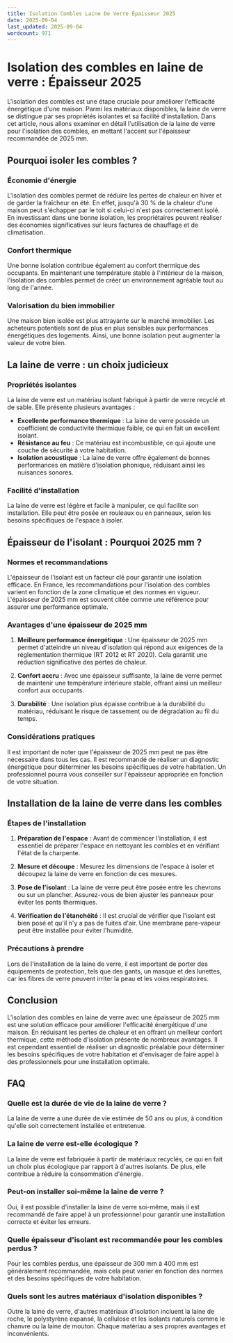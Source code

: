 ```yaml
---
title: Isolation Combles Laine De Verre Épaisseur 2025
date: 2025-09-04
last_updated: 2025-09-04
wordcount: 971
---
```


# Isolation des combles en laine de verre : Épaisseur 2025

L'isolation des combles est une étape cruciale pour améliorer l'efficacité énergétique d'une maison. Parmi les matériaux disponibles, la laine de verre se distingue par ses propriétés isolantes et sa facilité d'installation. Dans cet article, nous allons examiner en détail l'utilisation de la laine de verre pour l'isolation des combles, en mettant l'accent sur l'épaisseur recommandée de 2025 mm.

## Pourquoi isoler les combles ?

### Économie d'énergie

L'isolation des combles permet de réduire les pertes de chaleur en hiver et de garder la fraîcheur en été. En effet, jusqu'à 30 % de la chaleur d'une maison peut s'échapper par le toit si celui-ci n'est pas correctement isolé. En investissant dans une bonne isolation, les propriétaires peuvent réaliser des économies significatives sur leurs factures de chauffage et de climatisation.

### Confort thermique

Une bonne isolation contribue également au confort thermique des occupants. En maintenant une température stable à l'intérieur de la maison, l'isolation des combles permet de créer un environnement agréable tout au long de l'année.

### Valorisation du bien immobilier

Une maison bien isolée est plus attrayante sur le marché immobilier. Les acheteurs potentiels sont de plus en plus sensibles aux performances énergétiques des logements. Ainsi, une bonne isolation peut augmenter la valeur de votre bien.

## La laine de verre : un choix judicieux

### Propriétés isolantes

La laine de verre est un matériau isolant fabriqué à partir de verre recyclé et de sable. Elle présente plusieurs avantages :

- **Excellente performance thermique** : La laine de verre possède un coefficient de conductivité thermique faible, ce qui en fait un excellent isolant.
- **Résistance au feu** : Ce matériau est incombustible, ce qui ajoute une couche de sécurité à votre habitation.
- **Isolation acoustique** : La laine de verre offre également de bonnes performances en matière d'isolation phonique, réduisant ainsi les nuisances sonores.

### Facilité d'installation

La laine de verre est légère et facile à manipuler, ce qui facilite son installation. Elle peut être posée en rouleaux ou en panneaux, selon les besoins spécifiques de l'espace à isoler.

## Épaisseur de l'isolant : Pourquoi 2025 mm ?

### Normes et recommandations

L'épaisseur de l'isolant est un facteur clé pour garantir une isolation efficace. En France, les recommandations pour l'isolation des combles varient en fonction de la zone climatique et des normes en vigueur. L'épaisseur de 2025 mm est souvent citée comme une référence pour assurer une performance optimale.

### Avantages d'une épaisseur de 2025 mm

1. **Meilleure performance énergétique** : Une épaisseur de 2025 mm permet d'atteindre un niveau d'isolation qui répond aux exigences de la réglementation thermique (RT 2012 et RT 2020). Cela garantit une réduction significative des pertes de chaleur.
   
2. **Confort accru** : Avec une épaisseur suffisante, la laine de verre permet de maintenir une température intérieure stable, offrant ainsi un meilleur confort aux occupants.

3. **Durabilité** : Une isolation plus épaisse contribue à la durabilité du matériau, réduisant le risque de tassement ou de dégradation au fil du temps.

### Considérations pratiques

Il est important de noter que l'épaisseur de 2025 mm peut ne pas être nécessaire dans tous les cas. Il est recommandé de réaliser un diagnostic énergétique pour déterminer les besoins spécifiques de votre habitation. Un professionnel pourra vous conseiller sur l'épaisseur appropriée en fonction de votre situation.

## Installation de la laine de verre dans les combles

### Étapes de l'installation

1. **Préparation de l'espace** : Avant de commencer l'installation, il est essentiel de préparer l'espace en nettoyant les combles et en vérifiant l'état de la charpente.

2. **Mesure et découpe** : Mesurez les dimensions de l'espace à isoler et découpez la laine de verre en fonction de ces mesures.

3. **Pose de l'isolant** : La laine de verre peut être posée entre les chevrons ou sur un plancher. Assurez-vous de bien ajuster les panneaux pour éviter les ponts thermiques.

4. **Vérification de l'étanchéité** : Il est crucial de vérifier que l'isolant est bien posé et qu'il n'y a pas de fuites d'air. Une membrane pare-vapeur peut être installée pour éviter l'humidité.

### Précautions à prendre

Lors de l'installation de la laine de verre, il est important de porter des équipements de protection, tels que des gants, un masque et des lunettes, car les fibres de verre peuvent irriter la peau et les voies respiratoires.

## Conclusion

L'isolation des combles en laine de verre avec une épaisseur de 2025 mm est une solution efficace pour améliorer l'efficacité énergétique d'une maison. En réduisant les pertes de chaleur et en offrant un meilleur confort thermique, cette méthode d'isolation présente de nombreux avantages. Il est cependant essentiel de réaliser un diagnostic préalable pour déterminer les besoins spécifiques de votre habitation et d'envisager de faire appel à des professionnels pour une installation optimale.

## FAQ

### Quelle est la durée de vie de la laine de verre ?

La laine de verre a une durée de vie estimée de 50 ans ou plus, à condition qu'elle soit correctement installée et entretenue.

### La laine de verre est-elle écologique ?

La laine de verre est fabriquée à partir de matériaux recyclés, ce qui en fait un choix plus écologique par rapport à d'autres isolants. De plus, elle contribue à réduire la consommation d'énergie.

### Peut-on installer soi-même la laine de verre ?

Oui, il est possible d'installer la laine de verre soi-même, mais il est recommandé de faire appel à un professionnel pour garantir une installation correcte et éviter les erreurs.

### Quelle épaisseur d'isolant est recommandée pour les combles perdus ?

Pour les combles perdus, une épaisseur de 300 mm à 400 mm est généralement recommandée, mais cela peut varier en fonction des normes et des besoins spécifiques de votre habitation.

### Quels sont les autres matériaux d'isolation disponibles ?

Outre la laine de verre, d'autres matériaux d'isolation incluent la laine de roche, le polystyrène expansé, la cellulose et les isolants naturels comme le chanvre ou la laine de mouton. Chaque matériau a ses propres avantages et inconvénients.